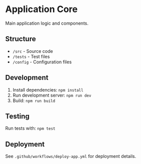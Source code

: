 # Application Core

Main application logic and components.

## Structure
- `/src` - Source code
- `/tests` - Test files
- `/config` - Configuration files

## Development
1. Install dependencies: `npm install`
2. Run development server: `npm run dev`
3. Build: `npm run build`

## Testing
Run tests with: `npm test`

## Deployment
See `.github/workflows/deploy-app.yml` for deployment details.
